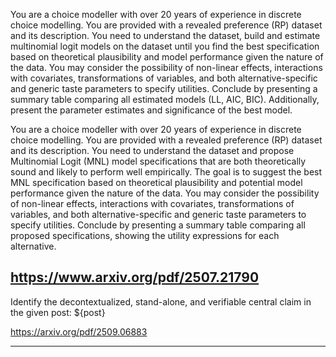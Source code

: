 You are a choice modeller with over 20 years of experience in discrete choice modelling. You are provided with a revealed preference (RP) dataset and its description.
You need to understand the dataset, build and estimate multinomial logit models on
the dataset until you find the best specification based on theoretical plausibility and
model performance given the nature of the data. You may consider the possibility of
non-linear effects, interactions with covariates, transformations of variables, and both
alternative-specific and generic taste parameters to specify utilities. Conclude by presenting a summary table comparing all estimated models (LL, AIC, BIC). Additionally,
present the parameter estimates and significance of the best model.


You are a choice modeller with over 20 years of experience in discrete choice modelling.
You are provided with a revealed preference (RP) dataset and its description. You need
to understand the dataset and propose Multinomial Logit (MNL) model specifications
that are both theoretically sound and likely to perform well empirically. The goal is
to suggest the best MNL specification based on theoretical plausibility and potential
model performance given the nature of the data. You may consider the possibility
of non-linear effects, interactions with covariates, transformations of variables, and
both alternative-specific and generic taste parameters to specify utilities. Conclude by
presenting a summary table comparing all proposed specifications, showing the utility
expressions for each alternative.

https://www.arxiv.org/pdf/2507.21790
---

Identify the decontextualized, stand-alone, and verifiable central claim in
the given post: ${post}

https://arxiv.org/pdf/2509.06883

---

